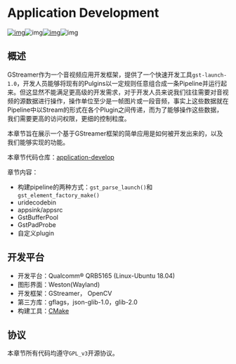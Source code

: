 # Application Development

[![img](images/Author-@RicardoLu-red.svg)](https://github.com/gesanqiu)![img](images/Version-1.0.0-blue.svg)[![img](images/gstreamer-example-app.svg)](https://github.com/gesanqiu/gstreamer-example/tree/main/application_develop)![img](images/license-GPLv3-000000.svg)

## 概述

GStreamer作为一个音视频应用开发框架，提供了一个快速开发工具`gst-launch-1.0`，开发人员能够将现有的Pulgins以一定规则任意组合成一条Pipeline并运行起来。但这显然不能满足更高级的开发需求，对于开发人员来说我们往往需要对音视频的源数据进行操作，操作单位至少是一帧图片或一段音频，事实上这些数据就在Pipeline中以Stream的形式在各个Plugin之间传递，而为了能够操作这些数据，我们需要更高的访问权限，更细的控制粒度。

本章节旨在展示一个基于GStreamer框架的简单应用是如何被开发出来的，以及我们能够实现的功能。

本章节代码仓库：[application-develop](https://github.com/gesanqiu/gstreamer-example/tree/main/application_develop)

章节内容：

- 构建pipeline的两种方式：`gst_parse_launch()`和`gst_element_factory_make()`
- uridecodebin
- appsink/appsrc
- GstBufferPool
- GstPadProbe
- 自定义plugin

## 开发平台
- 开发平台：Qualcomm® QRB5165 (Linux-Ubuntu 18.04)
- 图形界面：Weston(Wayland)
- 开发框架：GStreamer， OpenCV
- 第三方库：gflags，json-glib-1.0，glib-2.0
- 构建工具：[CMake](https://ricardolu.gitbook.io/trantor/cmake-in-action)

## 协议

本章节所有代码均遵守`GPL_v3`开源协议。